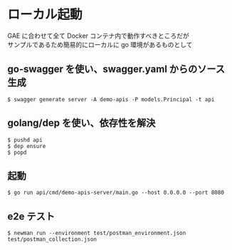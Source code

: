 # ローカル起動

GAE に合わせて全て Docker コンテナ内で動作すべきところだが  
サンプルであるため簡易的にローカルに go 環境があるものとして

## go-swagger を使い、swagger.yaml からのソース生成

```
$ swagger generate server -A demo-apis -P models.Principal -t api
```

## golang/dep を使い、依存性を解決

```
$ pushd api
$ dep ensure
$ popd
```

## 起動

```
$ go run api/cmd/demo-apis-server/main.go --host 0.0.0.0 --port 8080
```

## e2e テスト

```
$ newman run --environment test/postman_environment.json test/postman_collection.json
```
